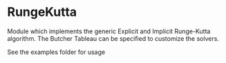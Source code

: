 # RungeKutta
Module which implements the generic Explicit and Implicit Runge-Kutta algorithm.
The Butcher Tableau can be specified to customize the solvers.

See the examples folder for usage
